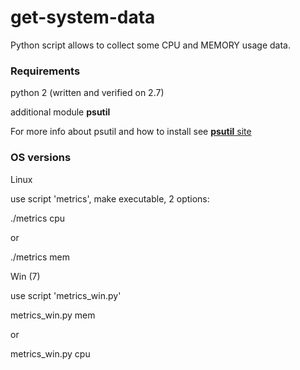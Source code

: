 # get-system-data

Python script allows to collect some CPU and MEMORY usage data.

### Requirements

python 2 (written and verified on 2.7)

additional module **psutil**

For more info about psutil and how to install see [**psutil** site](https://psutil.readthedocs.io/)

### OS versions
Linux

use script 'metrics', make executable, 2 options:

./metrics cpu

or

./metrics mem


Win (7)

use script 'metrics_win.py'

metrics_win.py mem

or

metrics_win.py cpu
